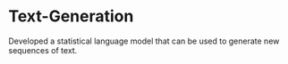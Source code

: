 # Text-Generation
Developed a statistical language model that can be used to generate new sequences of text.
